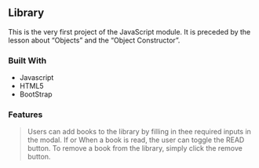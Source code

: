 ## Library
This is the very first project of the JavaScript module. It is preceded by the lesson about “Objects” and the “Object Constructor”.

### Built With
- Javascript
- HTML5
- BootStrap

### Features
> Users can add books to the library by filling in thee required inputs in the modal. 
> If or When a book is read, the user can toggle the READ button. 
> To remove a book from the library, simply click the remove button.

